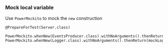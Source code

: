 ### Mock local variable

Use `PowerMockito` to mock the `new` construction


```
@PrepareForTest(Server.class)

PowerMockito.whenNew(EventsProducer.class).withNoArguments().thenReturn(mockProducer);
PowerMockito.whenNew(Logger.class).withNoArguments().thenReturn(mockLogger);
```
